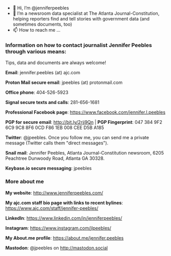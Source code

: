 - 👋 Hi, I’m @jenniferpeebles
- 👀 I’m a newsroom data specialist at The Atlanta Journal-Constitution, helping reporters find and tell stories with government data (and sometimes documents, too)
- 📫 How to reach me ...

### Information on how to contact journalist Jennifer Peebles through various means:

Tips, data and documents are always welcome!

**Email**: jennifer.peebles (at) ajc.com 

**Proton Mail secure email**: jpeebles (at) protonmail.com

**Office phone**: 404-526-5923

**Signal secure texts and calls**: 281-656-1681

**Professional Facebook page**: https://www.facebook.com/jennifer.l.peebles

**PGP for secure email**: http://bit.ly/2rjj9Qn | **PGP Fingerprint**: 047 384 9F2 6C9 9C8 8F6 0CD F86 1EB 008 CEE D5B A185

**Twitter**: @jpeebles. Once you follow me, you can send me a private message (Twitter calls them "direct messages").

**Snail mail**: Jennifer Peebles, Atlanta Journal-Constitution newsroom, 6205 Peachtree Dunwoody Road, Atlanta GA 30328.

**Keybase.io secure messaging**: jpeebles

### More about me

**My website**: http://www.jenniferpeebles.com/

**My ajc.com staff bio page with links to recent bylines**: https://www.ajc.com/staff/jennifer-peebles/

**LinkedIn**: https://www.linkedin.com/in/jenniferpeebles/

**Instagram**: https://www.instagram.com/jlpeebles/

**My About.me profile**: https://about.me/jennifer.peebles

**Mastodon**: @jpeebles on http://mastodon.social

<!---
jenniferpeebles/jenniferpeebles is a ✨ special ✨ repository because its `README.md` (this file) appears on your GitHub profile.


You can click the Preview link to take a look at your changes.
--->
